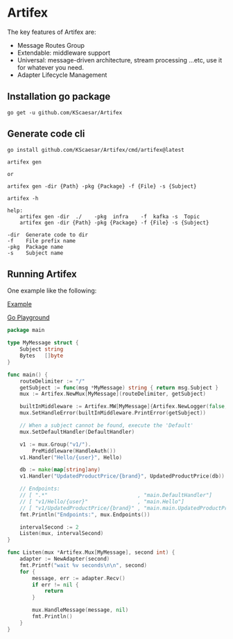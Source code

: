 # Artifex

The key features of Artifex are:
- Message Routes Group
- Extendable: middleware support
- Universal: message-driven architecture, stream processing ...etc, use it for whatever you need.
- Adapter Lifecycle Management

## Installation go package

```shell
go get -u github.com/KScaesar/Artifex
```

## Generate code cli

```shell
go install github.com/KScaesar/Artifex/cmd/artifex@latest
```

```
artifex gen

or

artifex gen -dir {Path} -pkg {Package} -f {File} -s {Subject}
```

```
artifex -h

help: 
    artifex gen -dir  ./    -pkg  infra    -f  kafka -s  Topic
    artifex gen -dir {Path} -pkg {Package} -f {File} -s {Subject}

-dir  Generate code to dir
-f    File prefix name
-pkg  Package name
-s    Subject name
```

## Running Artifex

One example like the following:

[Example](./example/main.go)

[Go Playground
](https://go.dev/play/p/8YJ2zMCWDy6)

```go
package main

type MyMessage struct {
    Subject string
    Bytes   []byte
}

func main() {
	routeDelimiter := "/"
	getSubject := func(msg *MyMessage) string { return msg.Subject }
	mux := Artifex.NewMux[MyMessage](routeDelimiter, getSubject)

	builtInMiddleware := Artifex.MW[MyMessage]{Artifex.NewLogger(false, Artifex.LogLevelDebug)}
	mux.SetHandleError(builtInMiddleware.PrintError(getSubject))

	// When a subject cannot be found, execute the 'Default'
	mux.SetDefaultHandler(DefaultHandler)

	v1 := mux.Group("v1/").
		PreMiddleware(HandleAuth())
	v1.Handler("Hello/{user}", Hello)

	db := make(map[string]any)
	v1.Handler("UpdatedProductPrice/{brand}", UpdatedProductPrice(db))

	// Endpoints:
	// [ ".*"                             , "main.DefaultHandler"]
	// [ "v1/Hello/{user}"                , "main.Hello"]
	// [ "v1/UpdatedProductPrice/{brand}" , "main.main.UpdatedProductPrice.func4"]
	fmt.Println("Endpoints:", mux.Endpoints())

	intervalSecond := 2
	Listen(mux, intervalSecond)
}

func Listen(mux *Artifex.Mux[MyMessage], second int) {
	adapter := NewAdapter(second)
	fmt.Printf("wait %v seconds\n\n", second)
	for {
		message, err := adapter.Recv()
		if err != nil {
			return
		}

		mux.HandleMessage(message, nil)
		fmt.Println()
	}
}
```